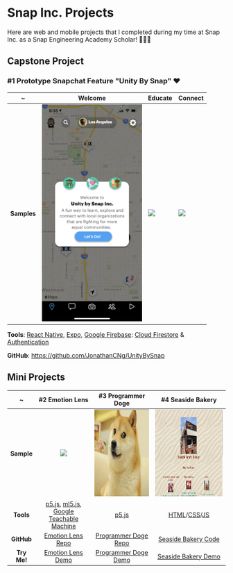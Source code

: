 # Snap Inc. Projects

Here are web and mobile projects that I completed during my time at Snap Inc. as a Snap Engineering Academy Scholar! 👻👨‍🎓

## Capstone Project


### #1 Prototype Snapchat Feature "Unity By Snap" ♥

~ | Welcome | Educate | Connect |
|---|---|---|---|
**Samples** | [<img src="Samples/UnityBySnap.png" height="500"/>](https://github.com/JonathanCNg/UnityBySnap) | [<img src="Samples/BitmojiWalkthroughDemo.gif" height="500"/>](https://github.com/JonathanCNg/UnityBySnap) | [<img src="Samples/CoCoDemo.gif" height="500"/>](https://github.com/JonathanCNg/UnityBySnap) |

**Tools**: [React Native](https://reactnative.dev/), [Expo](https://expo.dev/), [Google Firebase](https://firebase.google.com/): [Cloud Firestore](https://firebase.google.com/docs/firestore) & [Authentication](https://firebase.google.com/docs/auth)

**GitHub**: https://github.com/JonathanCNg/UnityBySnap


## Mini Projects

~ | #2 Emotion Lens | #3 Programmer Doge | #4 Seaside Bakery
:-------------------------:|:-------------------------:|:-------------------------:|:-------------------------:
**Sample** | [<img src="Samples/fulldemo.gif" height="200"/>](https://github.com/JonathanCNg/Emotion-Lens) | [<img src="Samples/doge-sample-crop.gif" height="200"/>](https://jonathancng.github.io/Programmer-Doge/) | [<img src="Samples/seaside-sample.gif" height="200"/>](https://snap-engineering-academy-2021.github.io/food-town/jonathan/index.html)
**Tools** | [p5.js](https://p5js.org/), [ml5.js](https://ml5js.org/), [Google Teachable Machine](https://teachablemachine.withgoogle.com/) | [p5.js](https://p5js.org/) | [HTML](https://developer.mozilla.org/en-US/docs/Web/HTML)/[CSS](https://developer.mozilla.org/en-US/docs/Web/CSS)/[JS](https://www.javascript.com/)
**GitHub** | [Emotion Lens Repo](https://github.com/JonathanCNg/Emotion-Lens) | [Programmer Doge Repo](https://github.com/JonathanCNg/Programmer-Doge) | [Seaside Bakery Code](https://github.com/Snap-Engineering-Academy-2021/food-town/tree/main/jonathan)
**Try Me!** | [Emotion Lens Demo](https://jonathancng.github.io/Emotion-Lens/) | [Programmer Doge Demo](https://jonathancng.github.io/Programmer-Doge/) | [Seaside Bakery Demo](https://snap-engineering-academy-2021.github.io/food-town/jonathan/index.html)
